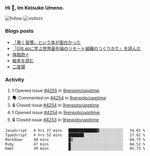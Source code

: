 ### Hi 👋, Im Keisuke Umeno.

<!--
**9renpoto/9renpoto** is a ✨ _special_ ✨ repository because its `README.md` (this file) appears on your GitHub profile.

Here are some ideas to get you started:

- 🔭 I’m currently working on ...
- 🌱 I’m currently learning ...
- 👯 I’m looking to collaborate on ...
- 🤔 I’m looking for help with ...
- 💬 Ask me about ...
- 📫 How to reach me: ...
- 😄 Pronouns: ...
- ⚡ Fun fact: ...
-->

![follow](https://img.shields.io/github/followers/9renpoto?label=Follow&style=social)
![visitors](https://komarev.com/ghpvc/?username=9renpoto&label=Profile%20views&color=0e75b6&style=flat)

### Blogs posts

<!-- BLOG-POST-LIST:START -->
- [「書く習慣」という本が面白かった](https://9renpoto.win/entry/2024/11/11/leave_a_feeling_sad)
- [「GitLabに学ぶ世界最先端のリモート組織のつくりかた」を読んだ](https://9renpoto.win/entry/2024/09/10/remote_organization)
- [体脂肪↗](https://9renpoto.win/entry/2024/08/12/gaining_fat)
- [絵本を読む](https://9renpoto.win/entry/2024/07/26/picture_book)
- [二度寝](https://9renpoto.win/entry/2024/07/18/going_back_to_sleep)
<!-- BLOG-POST-LIST:END -->

### Activity

<!--START_SECTION:activity-->
1. ❗ Opened issue [#4255](https://github.com/9renpoto/upptime/issues/4255) in [9renpoto/upptime](https://github.com/9renpoto/upptime)
2. 🗣 Commented on [#4254](https://github.com/9renpoto/upptime/issues/4254#issuecomment-2471887234) in [9renpoto/upptime](https://github.com/9renpoto/upptime)
3. 🔒 Closed issue [#4254](https://github.com/9renpoto/upptime/issues/4254) in [9renpoto/upptime](https://github.com/9renpoto/upptime)
4. ❗ Opened issue [#4254](https://github.com/9renpoto/upptime/issues/4254) in [9renpoto/upptime](https://github.com/9renpoto/upptime)
5. 🔒 Closed issue [#4253](https://github.com/9renpoto/upptime/issues/4253) in [9renpoto/upptime](https://github.com/9renpoto/upptime)
<!--END_SECTION:activity-->

<!--START_SECTION:waka-->

```txt
JavaScript   9 hrs 27 mins   █████████████▓░░░░░░░░░░░   54.01 %
TypeScript   4 hrs 52 mins   ███████░░░░░░░░░░░░░░░░░░   27.82 %
Markdown     49 mins         █▒░░░░░░░░░░░░░░░░░░░░░░░   04.75 %
Ruby         47 mins         █░░░░░░░░░░░░░░░░░░░░░░░░   04.52 %
Haml         39 mins         █░░░░░░░░░░░░░░░░░░░░░░░░   03.73 %
```

<!--END_SECTION:waka-->

